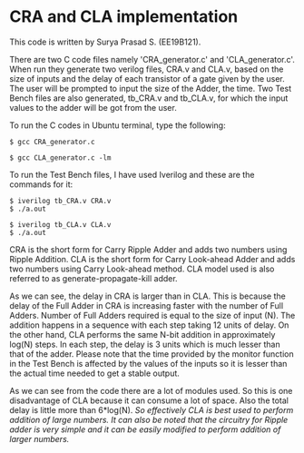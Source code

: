 # CRA and CLA implementation

This code is written by Surya Prasad S. (EE19B121).

There are two C code files namely 'CRA_generator.c' and 'CLA_generator.c'. When run they generate two verilog files, CRA.v and CLA.v, based on the size of inputs and the delay of each transistor of a gate given by the user. The user will be prompted to input the size of the Adder, the time. Two Test Bench files are also generated, tb_CRA.v and tb_CLA.v, for which the input values to the adder will be got from the user. 

To run the C codes in Ubuntu terminal, type the following:

    $ gcc CRA_generator.c

    $ gcc CLA_generator.c -lm

To run the Test Bench files, I have used Iverilog and these are the commands for it:

    $ iverilog tb_CRA.v CRA.v
    $ ./a.out

    $ iverilog tb_CLA.v CLA.v
    $ ./a.out

CRA is the short form for Carry Ripple Adder and adds two numbers using Ripple Addition. CLA is the short form for Carry Look-ahead Adder and adds two numbers using Carry Look-ahead method. CLA model used is also referred to as generate-propagate-kill adder.

As we can see, the delay in CRA is larger than in CLA. This is because the delay of the Full Adder in CRA is increasing faster with the number of Full Adders. Number of Full Adders required is equal to the size of input (N). The addition happens in a sequence with each step taking 12 units of delay. On the other hand, CLA performs the same N-bit addition in approximately log(N) steps. In each step, the delay is 3 units which is much lesser than that of the adder. Please note that the time provided by the monitor function in the Test Bench is affected by the values of the inputs so it is lesser than the actual time needed to get a stable output.

As we can see from the code there are a lot of modules used. So this is one disadvantage of CLA because it can consume a lot of space. Also the total delay is little more than 6*log(N). *So effectively CLA is best used to perform addition of large numbers. It can also be noted that the circuitry for Ripple adder is very simple and it can be easily modified to perform addition of larger numbers.*

